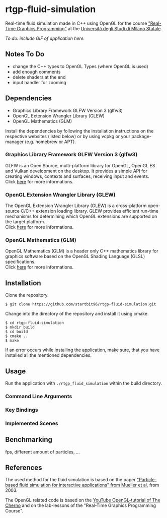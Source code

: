 # rtgp-fluid-simulation
Real-time fluid simulation made in C++ using OpenGL for the course ["Real-Time Graphics Programming"](https://www.unimi.it/en/education/degree-programme-courses/2023/real-time-graphics-programming) at the [Università degli Studi di Milano Statale](https://www.unimi.it/en).

*To do: include GIF of application here.*

## Notes To Do
- change the C++ types to OpenGL Types (where OpenGL is used)
- add enough comments
- delete shaders at the end
- input handler for zooming

## Dependencies

* Graphics Library Framework GLFW Version 3 (glfw3)  
* OpenGL Extension Wrangler Library (GLEW)  
* OpenGL Mathematics (GLM)  

Install the dependencies by following the installation instructions on the respective websites (listed below) or by using vcpkg or your package-manager (e.g. homebrew or APT).

### Graphics Library Framework GLFW Version 3 (glfw3)
GLFW is an Open Source, multi-platform library for OpenGL, OpenGL ES and Vulkan development on the desktop. It provides a simple API for creating windows, contexts and surfaces, receiving input and events.  
Click [here](https://www.glfw.org/) for more informations.

### OpenGL Extension Wrangler Library (GLEW)
The OpenGL Extension Wrangler Library (GLEW) is a cross-platform open-source C/C++ extension loading library. GLEW provides efficient run-time mechanisms for determining which OpenGL extensions are supported on the target platform.  
Click [here](https://glew.sourceforge.net/) for more informations.

### OpenGL Mathematics (GLM)
OpenGL Mathematics (GLM) is a header only C++ mathematics library for graphics software based on the OpenGL Shading Language (GLSL) specifications.  
Click [here](https://github.com/g-truc/glm) for more informations.


## Installation

Clone the repository.  

```
$ git clone https://github.com/startbit96/rtgp-fluid-simulation.git
```

Change into the directory of the repository and install it using cmake.

```
$ cd rtgp-fluid-simulation  
$ mkdir build  
$ cd build  
$ cmake ..  
$ make  
```

If an error occurs while installing the application, make sure, that you have installed all the mentioned dependencies.

## Usage

Run the application with `./rtgp_fluid_simulation` within the build directory.

### Command Line Arguments

### Key Bindings

### Implemented Scenes


## Benchmarking
fps, different amount of particles, ...

## References
The used method for the fluid simulation is based on the paper ["Particle-based fluid simulation for interactive applications" from Mueller et al.](https://dl.acm.org/doi/10.5555/846276.846298) from 2003.  

The OpenGL related code is based on the [YouTube OpenGL-tutorial of The Cherno](https://www.youtube.com/playlist?list=PLlrATfBNZ98foTJPJ_Ev03o2oq3-GGOS2) and on the lab-lessons of the "Real-Time Graphics Programming Course".